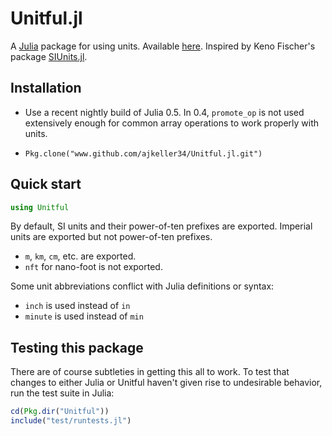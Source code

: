 Unitful.jl
============

A [Julia](http://julialang.org) package for using units. Available
[here](https://github.com/ajkeller34/Unitful.jl). Inspired by Keno Fischer's
package [SIUnits.jl](https://github.com/keno/SIUnits.jl).

Installation
------------

+ Use a recent nightly build of Julia 0.5. In 0.4, `promote_op` is not used
extensively enough for common array operations to work properly with units.

+ `Pkg.clone("www.github.com/ajkeller34/Unitful.jl.git")`

Quick start
-----------

```jl
using Unitful
```

By default, SI units and their power-of-ten prefixes are exported. Imperial units
are exported but not power-of-ten prefixes.

- `m`, `km`, `cm`, etc. are exported.
- `nft` for nano-foot is not exported.

Some unit abbreviations conflict with Julia definitions or syntax:

- `inch` is used instead of `in`
- `minute` is used instead of `min`

Testing this package
--------------------

There are of course subtleties in getting this all to work. To test that
changes to either Julia or Unitful haven't given rise to undesirable behavior,
run the test suite in Julia:
```jl
cd(Pkg.dir("Unitful"))
include("test/runtests.jl")
```
